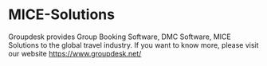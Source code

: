 # MICE-Solutions
Groupdesk provides Group Booking Software, DMC Software, MICE Solutions to the global travel industry.  If you want to know more, please visit our website https://www.groupdesk.net/ 
